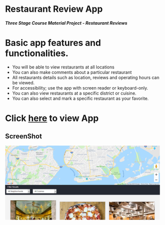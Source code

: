 # Restaurant Review App
#### _Three Stage Course Material Project - Restaurant Reviews_


# Basic app features and functionalities.

* You will be able to view restaurants at all locations
* You can also make comments about a particular restaurant
* All restaurants details such as location, reviews and operating hours can be viewed.
* For accessibility; use the app with screen reader or keyboard-only.
* You can also view restaurants at a specific district or cuisine.
* You can also select and mark a specific restaurant as your favorite.
# Click [here](https://danrejsa.github.io/Restaurant-Review-App/) to view App

## ScreenShot
![Screenshot](screenshot.png)


